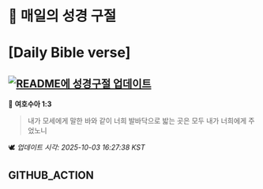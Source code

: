 # 🙏 매일의 성경 구절
# [Daily Bible verse]
## [![README에 성경구절 업데이트](https://github.com/DONGSUKA/first_test/actions/workflows/update-readme-bible.yml/badge.svg)](https://github.com/DONGSUKA/first_test/actions/workflows/update-readme-bible.yml)
<!-- START_BIBLE_VERSE -->
📖 **여호수아 1:3**
> 내가 모세에게 말한 바와 같이 너희 발바닥으로 밟는 곳은 모두 내가 너희에게 주었노니

🕊️ _업데이트 시각: 2025-10-03 16:27:38 KST_
  <!-- END_BIBLE_VERSE -->
## GITHUB_ACTION
